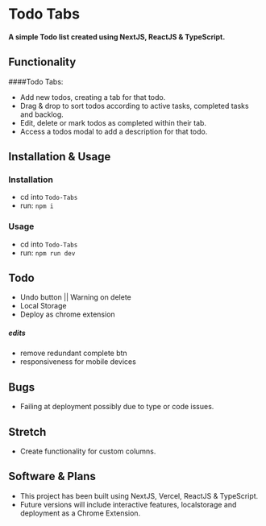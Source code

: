 # Todo Tabs
#### A simple Todo list created using NextJS, ReactJS & TypeScript.

## Functionality
####Todo Tabs:
- Add new todos, creating a tab for that todo.
- Drag & drop to sort todos according to active tasks, completed tasks and backlog.
- Edit, delete or mark todos as completed within their tab.
- Access a todos modal to add a description for that todo.

## Installation & Usage
### Installation
- cd into `Todo-Tabs`
- run: `npm i`

### Usage
- cd into `Todo-Tabs`
- run: `npm run dev`

## Todo
- Undo button || Warning on delete
- Local Storage
- Deploy as chrome extension
##### edits
- remove redundant complete btn
- responsiveness for mobile devices


## Bugs
- Failing at deployment possibly due to type or code issues.

## Stretch
- Create functionality for custom columns.


## Software & Plans
- This project has been built using NextJS, Vercel, ReactJS & TypeScript.
- Future versions will include interactive features, localstorage and deployment as a Chrome Extension.
